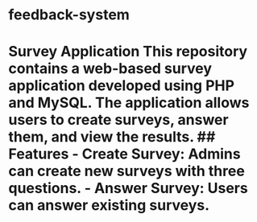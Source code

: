 # feedback-system
# Survey Application  This repository contains a web-based survey application developed using PHP and MySQL. The application allows users to create surveys, answer them, and view the results.   ## Features  - **Create Survey**: Admins can create new surveys with three questions. - **Answer Survey**: Users can answer existing surveys. 
